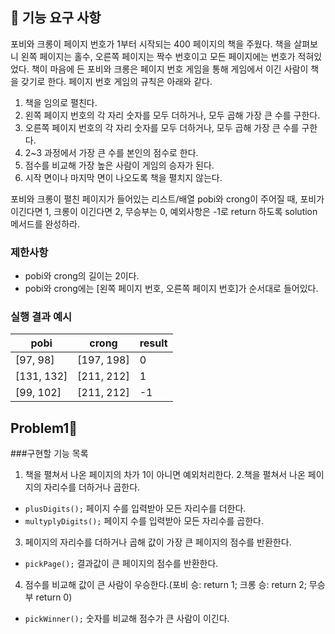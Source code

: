 ## 🚀 기능 요구 사항

포비와 크롱이 페이지 번호가 1부터 시작되는 400 페이지의 책을 주웠다. 책을 살펴보니 왼쪽 페이지는 홀수, 오른쪽 페이지는 짝수 번호이고 모든 페이지에는 번호가 적혀있었다. 책이 마음에 든 포비와 크롱은 페이지 번호 게임을 통해 게임에서 이긴 사람이 책을 갖기로 한다. 페이지 번호 게임의 규칙은 아래와 같다.

1. 책을 임의로 펼친다.
2. 왼쪽 페이지 번호의 각 자리 숫자를 모두 더하거나, 모두 곱해 가장 큰 수를 구한다.
3. 오른쪽 페이지 번호의 각 자리 숫자를 모두 더하거나, 모두 곱해 가장 큰 수를 구한다.
4. 2~3 과정에서 가장 큰 수를 본인의 점수로 한다.
5. 점수를 비교해 가장 높은 사람이 게임의 승자가 된다.
6. 시작 면이나 마지막 면이 나오도록 책을 펼치지 않는다.

포비와 크롱이 펼친 페이지가 들어있는 리스트/배열 pobi와 crong이 주어질 때, 포비가 이긴다면 1, 크롱이 이긴다면 2, 무승부는 0, 예외사항은 -1로 return 하도록 solution 메서드를 완성하라.

### 제한사항

- pobi와 crong의 길이는 2이다.
- pobi와 crong에는 [왼쪽 페이지 번호, 오른쪽 페이지 번호]가 순서대로 들어있다.

### 실행 결과 예시

| pobi | crong | result |
| --- | --- | --- |
| [97, 98] | [197, 198] | 0 |
| [131, 132] | [211, 212] | 1 |
| [99, 102] | [211, 212] | -1 |

## Problem1🚀 
###구현할 기능 목록

1. 책을 펼쳐서 나온 페이지의 차가 1이 아니면 예외처리한다.
2.책을 펼쳐서 나온 페이지의 자리수를 더하거나 곱한다.  
 * `plusDigits();` 페이지 수를 입력받아 모든 자리수를 더한다. 
 * `multyplyDigits();` 페이지 수를 입력받아 모든 자리수를 곱한다.
3. 페이지의 자리수를 더하거나 곱해 값이 가장 큰 페이지의 점수를 반환한다.  
 * `pickPage();` 결과값이 큰 페이지의 점수를 반환한다. 
4. 점수를 비교해 값이 큰 사람이 우승한다.(포비 승: return 1; 크롱 승: return 2; 무승부 return 0) 
 * `pickWinner();` 숫자를 비교해 점수가 큰 사람이 이긴다.

